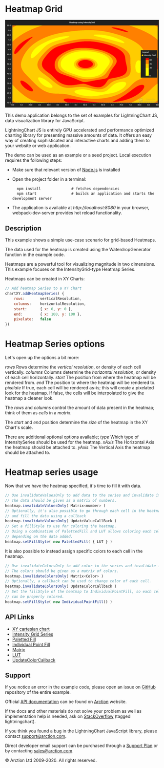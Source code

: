 # Heatmap Grid

![Heatmap Grid](heatmapGrid.png)

This demo application belongs to the set of examples for LightningChart JS, data visualization library for JavaScript.

LightningChart JS is entirely GPU accelerated and performance optimized charting library for presenting massive amounts of data. It offers an easy way of creating sophisticated and interactive charts and adding them to your website or web application.

The demo can be used as an example or a seed project. Local execution requires the following steps:

- Make sure that relevant version of [Node.js](https://nodejs.org/en/download/) is installed
- Open the project folder in a terminal:

        npm install              # fetches dependencies
        npm start                # builds an application and starts the development server

- The application is available at *http://localhost:8080* in your browser, webpack-dev-server provides hot reload functionality.


## Description

This example shows a simple use-case scenario for grid-based Heatmaps.

The data used for the heatmap is created using the WaterdropGenerator function in the example code.

Heatmaps are a powerful tool for visualizing magnitude in two dimensions. This example focuses on the IntensityGrid-type Heatmap Series.

Heatmaps can be created in XY Charts:

```javascript
// Add heatmap Series to a XY Chart
chartXY.addHeatmapSeries( {
    rows:       verticalResolution,
    columns:    horizontalResolution,
    start:      { x: 0, y: 0 },
    end:        { x: 100, y: 100 },
    pixelate:   false
})
```

# Heatmap Series options
Let's open up the options a bit more:

*rows*
Rows determine the *vertical resolution*, or density of each cell vertically.
*columns*
Columns determine the *horizontal resolution*, or density of each cell horizontally.
*start*
The position from where the heatmap will be rendered from.
*end*
The position to where the heatmap will be rendered to.
*pixelate*
If true, each cell will be rendered as-is; this will create a pixelated look for the heatmap.
If false, the cells will be interpolated to give the heatmap a cleaner look.

The *rows* and *columns* control the amount of data present in the heatmap; think of them as *cells* in a *matrix*.

The *start* and *end* position determine the *size* of the heatmap in the XY Chart's scale.

There are additional optional options available;
*type*
Which type of IntensitySeries should be used for the heatmap.
*xAxis*
The Horizontal Axis the heatmap should be attached to.
*yAxis*
The Vertical Axis the heatmap should be attached to.

# Heatmap series usage
Now that we have the heatmap specified, it's time to fill it with data.

```javascript
// Use invalidateValuesOnly to add data to the series and invalidate it.
// The data should be given as a matrix of numbers.
heatmap.invalidateValuesOnly( Matrix<number> )
// Optionally, it's also possible to go through each cell in the heatmap
// and fill the data using a callback
heatmap.invalidateValuesOnly( UpdateValueCallBack )
// Set a fillStyle to use for coloring the heatmap.
// Using a combination of PalettedFill and LUT allows coloring each cell
// depending on the data added.
heatmap.setFillStyle( new PalettedFill( { LUT } )
```

It is also possible to instead assign specific colors to each cell in the heatmap.
```javascript
// Use invalidateColorsOnly to add color to the series and invalidate it.
// The colors should be given as a matrix of colors.
heatmap.invalidateColorsOnly( Matrix<Color> )
// Optionally, a callback can be used to change color of each cell.
heatmap.invalidateColorsOnly( UpdateColorCallback )
// Set the fillStyle of the heatmap to IndividualPointFill, so each cell
// can be properly colored.
heatmap.setFillStyle( new IndividualPointFill() )
```


## API Links

* [XY cartesian chart]
* [Intensity Grid Series]
* [Paletted Fill]
* [Individual Point Fill]
* [Matrix]
* [LUT]
* [UpdateColorCallback]


## Support

If you notice an error in the example code, please open an issue on [GitHub][0] repository of the entire example.

Official [API documentation][1] can be found on [Arction][2] website.

If the docs and other materials do not solve your problem as well as implementation help is needed, ask on [StackOverflow][3] (tagged lightningchart).

If you think you found a bug in the LightningChart JavaScript library, please contact support@arction.com.

Direct developer email support can be purchased through a [Support Plan][4] or by contacting sales@arction.com.

[0]: https://github.com/Arction/
[1]: https://www.arction.com/lightningchart-js-api-documentation/
[2]: https://www.arction.com
[3]: https://stackoverflow.com/questions/tagged/lightningchart
[4]: https://www.arction.com/support-services/

© Arction Ltd 2009-2020. All rights reserved.


[XY cartesian chart]: https://www.arction.com/lightningchart-js-api-documentation/v3.0.1/classes/chartxy.html
[Intensity Grid Series]: https://www.arction.com/lightningchart-js-api-documentation/v3.0.1/classes/intensitygridseries.html
[Paletted Fill]: https://www.arction.com/lightningchart-js-api-documentation/v3.0.1/classes/palettedfill.html
[Individual Point Fill]: https://www.arction.com/lightningchart-js-api-documentation/v3.0.1/classes/individualpointfill.html
[Matrix]: https://www.arction.com/lightningchart-js-api-documentation/v3.0.1/globals.html#matrix
[LUT]: https://www.arction.com/lightningchart-js-api-documentation/v3.0.1/classes/lut.html
[UpdateColorCallback]: https://www.arction.com/lightningchart-js-api-documentation/v3.0.1/globals.html#updatecolorcallback

